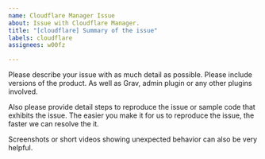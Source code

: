 ```yaml
---
name: Cloudflare Manager Issue
about: Issue with Cloudflare Manager.
title: "[cloudflare] Summary of the issue"
labels: cloudflare
assignees: w00fz

---
```


Please describe your issue with as much detail as possible. Please include versions of the product. As well as Grav, admin plugin or any other plugins involved. 

Also please provide detail steps to reproduce the issue or sample code that exhibits the issue.  The easier you make it for us to reproduce the issue, the faster we can resolve the it. 

Screenshots or short videos showing unexpected behavior can also be very helpful.
